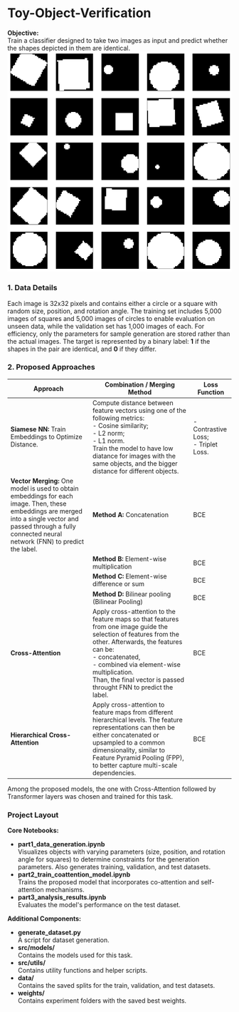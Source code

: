 # Toy-Object-Verification

**Objective:**  
Train a classifier designed to take two images as input and predict whether the shapes depicted in them are identical.
![Images Examples](images/samples.png)

### 1. Data Details

Each image is 32x32 pixels and contains either a circle or a square with random size, position, and rotation angle. The training set includes 5,000 images of squares and 5,000 images of circles to enable evaluation on unseen data, while the validation set has 1,000 images of each. For efficiency, only the parameters for sample generation are stored rather than the actual images. The target is represented by a binary label: **1** if the shapes in the pair are identical, and **0** if they differ.

### 2. Proposed Approaches  
| Approach             | Combination / Merging Method                                                    | Loss Function                                          |
|-------------------------------------|---------------------------------------------------------------------------------|--------------------------------------------------------|
| **Siamese NN:** Train Embeddings to Optimize Distance.   | Compute distance between feature vectors using one of the following metrics: <br> - Cosine similarity; <br> - L2 norm; <br> - L1 norm. <br> Train the model to have low diatance for images with the same objects, and the bigger distance for different objects. | - Contrastive Loss; <br> - Triplet Loss. |
| **Vector Merging:** One model is used to obtain embeddings for each image. Then, these embeddings are merged into a single vector and passed through a fully connected neural network (FNN) to predict the label.  | **Method A:** Concatenation                                                     | BCE                             |
|                                     | **Method B:** Element-wise multiplication                                      |BCE                             |
|                                     | **Method C:** Element-wise difference or sum                                   | BCE                             |
|                                     | **Method D:** Bilinear pooling (Bilinear Pooling)                              | BCE                             |
| **Cross-Attention**       | Apply cross-attention to the feature maps so that features from one image guide the selection of features from the other. Afterwards, the features can be: <br> - concatenated, <br> - combined via element-wise multiplication. <br> Than, the final vector is passed throught FNN to predict  the label.   | BCE |
| **Hierarchical Cross-Attention**       | Apply cross-attention to feature maps from different hierarchical levels. The feature representations can then be either concatenated or upsampled to a common dimensionality, similar to Feature Pyramid Pooling (FPP), to better capture multi-scale dependencies.| BCE |

Among the proposed models, the one with Cross-Attention followed by Transformer layers was chosen and trained for this task.

### Project Layout

**Core Notebooks:**
- **part1_data_generation.ipynb**  
  Visualizes objects with varying parameters (size, position, and rotation angle for squares) to determine constraints for the generation parameters. Also generates training, validation, and test datasets.
- **part2_train_coattention_model.ipynb**  
  Trains the proposed model that incorporates co-attention and self-attention mechanisms.
- **part3_analysis_results.ipynb**  
  Evaluates the model's performance on the test dataset.

**Additional Components:**
- **generate_dataset.py**  
  A script for dataset generation.
- **src/models/**  
  Contains the models used for this task.
- **src/utils/**  
  Contains utility functions and helper scripts.
- **data/**  
  Contains the saved splits for the train, validation, and test datasets.
- **weights/**  
  Contains experiment folders with the saved best weights.
   

